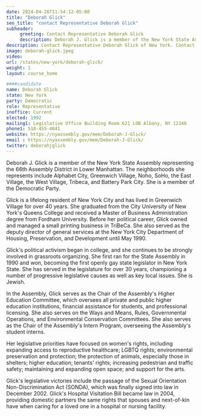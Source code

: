 ```yaml
---
date: 2024-04-26T11:54:12-05:00
title: "Deborah Glick"
seo_title: "contact Representative Deborah Glick"
subheader:
     greeting: Contact Representative Deborah Glick
     description: Deborah J. Glick is a member of the New York State Assembly representing the 66th Assembly District in Lower Manhattan. The neighborhoods she represents include Alphabet City, Greenwich Village, Noho, SoHo, the East Village, the West Village, Tribeca, and Battery Park City. She is a member of the Democratic Party.
description: Contact Representative Deborah Glick of New York. Contact information for Deborah Glick includes email address, phone number, and mailing address.
image: deborah-glick.jpeg
video:
url: /states/new-york/deborah-glick/
weight: 1
layout: course_home

####candidate
name: Deborah Glick
state: New York
party: Democratic
role: Representative
inoffice: Current
elected: 1992
mailing1: Legislative Office Building Room 621 LOB Albany, NY 12248
phone1: 518-455-4841
website: https://nyassembly.gov/mem/Deborah-J-Glick/
email : https://nyassembly.gov/mem/Deborah-J-Glick/
twitter: deborahjglick
---
```

Deborah J. Glick is a member of the New York State Assembly representing the 66th Assembly District in Lower Manhattan. The neighborhoods she represents include Alphabet City, Greenwich Village, Noho, SoHo, the East Village, the West Village, Tribeca, and Battery Park City. She is a member of the Democratic Party.

Glick is a lifelong resident of New York City and has lived in Greenwich Village for over 40 years. She graduated from the City University of New York's Queens College and received a Master of Business Administration degree from Fordham University. Before her political career, Glick owned and managed a small printing business in TriBeCa. She also served as the deputy director of general services at the New York City Department of Housing, Preservation, and Development until May 1990.

Glick's political activism began in college, and she continues to be strongly involved in grassroots organizing. She first ran for the State Assembly in 1990 and won, becoming the first openly gay state legislator in New York State. She has served in the legislature for over 30 years, championing a number of progressive legislative causes as well as key local issues. She is Jewish.

In the Assembly, Glick serves as the Chair of the Assembly's Higher Education Committee, which oversees all private and public higher education institutions, financial assistance for students, and professional licensing. She also serves on the Ways and Means, Rules, Governmental Operations, and Environmental Conservation Committees. She also serves as the Chair of the Assembly's Intern Program, overseeing the Assembly's student interns.

Her legislative priorities have focused on women's rights, including expanding access to reproductive healthcare; LGBTQ rights; environmental preservation and protection; the protection of animals, especially those in shelters; higher education; tenants' rights; increasing pedestrian and traffic safety; maintaining and expanding open space; and support for the arts.

Glick's legislative victories include the passage of the Sexual Orientation Non-Discrimination Act (SONDA), which was finally signed into law in December 2002. Glick's Hospital Visitation Bill became law in 2004, providing domestic partners the same rights that spouses and next-of-kin have when caring for a loved one in a hospital or nursing facility.
